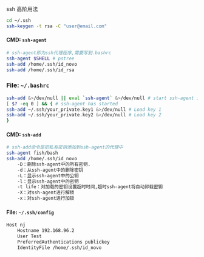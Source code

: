 ssh 高阶用法

```bash
cd ~/.ssh
ssh-keygen -t rsa -C "user@email.com"
```
#### CMD: `ssh-agent`
```bash
# ssh-agent即为ssh代理程序,需要写到.bashrc
ssh-agent $SHELL # pstree
ssh-add /home/.ssh/id_novo
ssh-add /home/.ssh/id_rsa
```
### File: `~/.bashrc`
```bash
ssh-add &>/dev/null || eval `ssh-agent` &>/dev/null # start ssh-agent if not present
[ $? -eq 0 ] && { # ssh-agent has started
ssh-add ~/.ssh/your_private.key1 &>/dev/null # Load key 1
ssh-add ~/.ssh/your_private.key2 &>/dev/null # Load key 2
}
```
#### CMD: `ssh-add`
```bash
# ssh-add命令是把私有密钥添加到ssh-agent的代理中
ssh-agent fish/bash
ssh-add /home/.ssh/id_novo
    -D：删除ssh-agent中的所有密钥.
    -d：从ssh-agent中的删除密钥
    -L：显示ssh-agent中的公钥
    -l：显示ssh-agent中的密钥
    -t life：对加载的密钥设置超时时间,超时ssh-agent将自动卸载密钥
    -X：对ssh-agent进行解锁
    -x：对ssh-agent进行加锁
```
#### File: `~/.ssh/config`
```bash
Host nj
	Hostname 192.168.96.2
	User Test
	PreferredAuthentications publickey
	IdentityFile /home/.ssh/id_novo
```